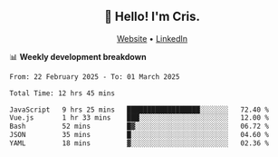 
<h2 align="center">👋 Hello! I'm Cris.</h2>
<p align="center">
  <a href="https://www.criscunas.dev">Website</a> •
  <a href="https://www.linkedin.com/in/cristophercunas/">LinkedIn</a> 
</p>


📊 **Weekly development breakdown**
<!--START_SECTION:waka-->

```txt
From: 22 February 2025 - To: 01 March 2025

Total Time: 12 hrs 45 mins

JavaScript   9 hrs 25 mins   ██████████████████░░░░░░░   72.40 %
Vue.js       1 hr 33 mins    ███░░░░░░░░░░░░░░░░░░░░░░   12.00 %
Bash         52 mins         █▓░░░░░░░░░░░░░░░░░░░░░░░   06.72 %
JSON         35 mins         █░░░░░░░░░░░░░░░░░░░░░░░░   04.60 %
YAML         18 mins         ▓░░░░░░░░░░░░░░░░░░░░░░░░   02.36 %
```

<!--END_SECTION:waka-->
